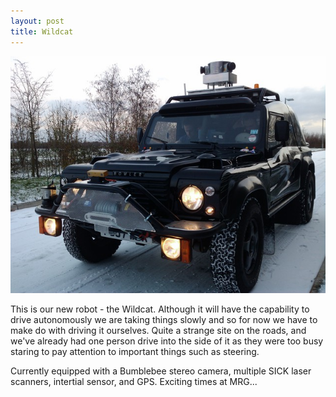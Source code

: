 ```yaml
---
layout: post
title: Wildcat
---
```


<div class="img_shadow">
<a href="/blog/files/2010/12/02/full/wildcat.jpg">
<img class="page_width" src="/blog/files/2010/12/02/wildcat.jpg" />
</a>
</div>

This is our new robot - the Wildcat. Although it will have the capability to drive autonomously we are taking things slowly and so for now we have to make do with driving it ourselves. Quite a strange site on the roads, and we've already had one person drive into the side of it as they were too busy staring to pay attention to important things such as steering.

Currently equipped with a Bumblebee stereo camera, multiple SICK laser scanners, intertial sensor, and GPS. Exciting times at MRG...
